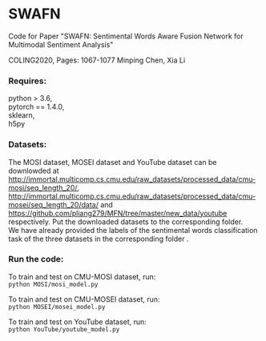 # SWAFN
Code for Paper "SWAFN: Sentimental Words Aware Fusion Network for Multimodal Sentiment Analysis"

COLING2020, Pages: 1067-1077
Minping Chen, Xia Li


### Requires:  
python > 3.6,  
pytorch == 1.4.0,  
sklearn,  
h5py  

### Datasets:
The MOSI dataset, MOSEI dataset and YouTube dataset can be downlowded at http://immortal.multicomp.cs.cmu.edu/raw_datasets/processed_data/cmu-mosi/seq_length_20/, http://immortal.multicomp.cs.cmu.edu/raw_datasets/processed_data/cmu-mosei/seq_length_20/data/ and https://github.com/pliang279/MFN/tree/master/new_data/youtube respectively. Put the downloaded datasets to the corresponding folder.  
We have already provided the labels of the sentimental words classification task of the three datasets in the corresponding folder .
### Run the code:
To train and test on CMU-MOSI dataset, run:     
`python MOSI/mosi_model.py`
    
To train and test on CMU-MOSEI dataset, run:   
`python MOSEI/mosei_model.py`
    
To train and test on YouTube dataset, run:     
`python YouTube/youtube_model.py`
